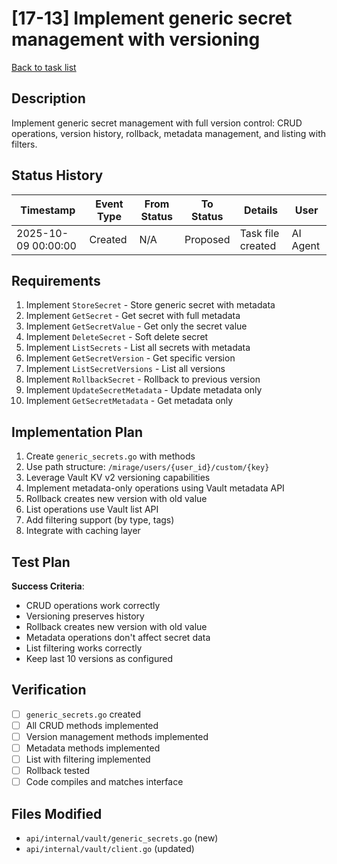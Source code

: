 # [17-13] Implement generic secret management with versioning

[Back to task list](./tasks.md)

## Description

Implement generic secret management with full version control: CRUD operations, version history, rollback, metadata management, and listing with filters.

## Status History

| Timestamp | Event Type | From Status | To Status | Details | User |
|-----------|------------|-------------|-----------|---------|------|
| 2025-10-09 00:00:00 | Created | N/A | Proposed | Task file created | AI Agent |

## Requirements

1. Implement `StoreSecret` - Store generic secret with metadata
2. Implement `GetSecret` - Get secret with full metadata
3. Implement `GetSecretValue` - Get only the secret value
4. Implement `DeleteSecret` - Soft delete secret
5. Implement `ListSecrets` - List all secrets with metadata
6. Implement `GetSecretVersion` - Get specific version
7. Implement `ListSecretVersions` - List all versions
8. Implement `RollbackSecret` - Rollback to previous version
9. Implement `UpdateSecretMetadata` - Update metadata only
10. Implement `GetSecretMetadata` - Get metadata only

## Implementation Plan

1. Create `generic_secrets.go` with methods
2. Use path structure: `/mirage/users/{user_id}/custom/{key}`
3. Leverage Vault KV v2 versioning capabilities
4. Implement metadata-only operations using Vault metadata API
5. Rollback creates new version with old value
6. List operations use Vault list API
7. Add filtering support (by type, tags)
8. Integrate with caching layer

## Test Plan

**Success Criteria**:
- CRUD operations work correctly
- Versioning preserves history
- Rollback creates new version with old value
- Metadata operations don't affect secret data
- List filtering works correctly
- Keep last 10 versions as configured

## Verification

- [ ] `generic_secrets.go` created
- [ ] All CRUD methods implemented
- [ ] Version management methods implemented
- [ ] Metadata methods implemented
- [ ] List with filtering implemented
- [ ] Rollback tested
- [ ] Code compiles and matches interface

## Files Modified

- `api/internal/vault/generic_secrets.go` (new)
- `api/internal/vault/client.go` (updated)

